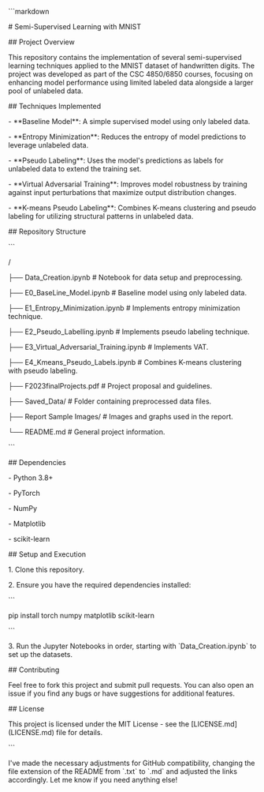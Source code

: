 \`\`\`markdown

\# Semi-Supervised Learning with MNIST

\## Project Overview

This repository contains the implementation of several semi-supervised learning techniques applied to the MNIST dataset of handwritten digits. The project was developed as part of the CSC 4850/6850 courses, focusing on enhancing model performance using limited labeled data alongside a larger pool of unlabeled data.

\## Techniques Implemented

\- \*\*Baseline Model\*\*: A simple supervised model using only labeled data.

\- \*\*Entropy Minimization\*\*: Reduces the entropy of model predictions to leverage unlabeled data.

\- \*\*Pseudo Labeling\*\*: Uses the model's predictions as labels for unlabeled data to extend the training set.

\- \*\*Virtual Adversarial Training\*\*: Improves model robustness by training against input perturbations that maximize output distribution changes.

\- \*\*K-means Pseudo Labeling\*\*: Combines K-means clustering and pseudo labeling for utilizing structural patterns in unlabeled data.

\## Repository Structure

\`\`\`

/

├── Data\_Creation.ipynb # Notebook for data setup and preprocessing.

├── E0\_BaseLine\_Model.ipynb # Baseline model using only labeled data.

├── E1\_Entropy\_Minimization.ipynb # Implements entropy minimization technique.

├── E2\_Pseudo\_Labelling.ipynb # Implements pseudo labeling technique.

├── E3\_Virtual\_Adversarial\_Training.ipynb # Implements VAT.

├── E4\_Kmeans\_Pseudo\_Labels.ipynb # Combines K-means clustering with pseudo labeling.

├── F2023finalProjects.pdf # Project proposal and guidelines.

├── Saved\_Data/ # Folder containing preprocessed data files.

├── Report Sample Images/ # Images and graphs used in the report.

└── README.md # General project information.

\`\`\`

\## Dependencies

\- Python 3.8+

\- PyTorch

\- NumPy

\- Matplotlib

\- scikit-learn

\## Setup and Execution

1\. Clone this repository.

2\. Ensure you have the required dependencies installed:

\`\`\`

pip install torch numpy matplotlib scikit-learn

\`\`\`

3\. Run the Jupyter Notebooks in order, starting with \`Data\_Creation.ipynb\` to set up the datasets.

\## Contributing

Feel free to fork this project and submit pull requests. You can also open an issue if you find any bugs or have suggestions for additional features.

\## License

This project is licensed under the MIT License - see the \[LICENSE.md\](LICENSE.md) file for details.

\`\`\`

I've made the necessary adjustments for GitHub compatibility, changing the file extension of the README from \`.txt\` to \`.md\` and adjusted the links accordingly. Let me know if you need anything else!
